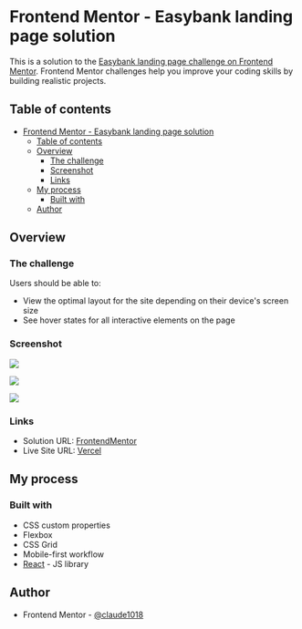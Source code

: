 # Frontend Mentor - Easybank landing page solution

This is a solution to the [Easybank landing page challenge on Frontend Mentor](https://www.frontendmentor.io/challenges/easybank-landing-page-WaUhkoDN). Frontend Mentor challenges help you improve your coding skills by building realistic projects.

## Table of contents

- [Frontend Mentor - Easybank landing page solution](#frontend-mentor---easybank-landing-page-solution)
  - [Table of contents](#table-of-contents)
  - [Overview](#overview)
    - [The challenge](#the-challenge)
    - [Screenshot](#screenshot)
    - [Links](#links)
  - [My process](#my-process)
    - [Built with](#built-with)
  - [Author](#author)

## Overview

### The challenge

Users should be able to:

- View the optimal layout for the site depending on their device's screen size
- See hover states for all interactive elements on the page

### Screenshot

![](./easybank-ss-desktop.png)

![](./easybank-ss-md.png)

![](./easybank-ss-mobile.png)

### Links

- Solution URL: [FrontendMentor](https://www.frontendmentor.io/solutions/easybank-landing-page-using-react-SJdm_0t89)
- Live Site URL: [Vercel](https://easybank-landing-page-claude.vercel.app/)

## My process

### Built with

- CSS custom properties
- Flexbox
- CSS Grid
- Mobile-first workflow
- [React](https://reactjs.org/) - JS library

## Author

- Frontend Mentor - [@claude1018](https://www.frontendmentor.io/profile/claude1018)
